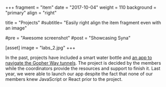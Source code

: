+++
fragment = "item"
date = "2017-10-04"
weight = 110
background = "primary"
align = "right"

title = "Projects"
#subtitle= "Easily right align the item fragment even with an image"

#pre = "Awesome screenshot"
#post = "Showcasing Syna"

[asset]
  image = "labs_2.jpg"
+++

In the past, projects have included a smart water bottle and [an app to navigate the Gopher Way tunnels](https://SASE-Labs-2020.github.io/gopher-tunneler). The project is decided by the members while the coordinators provide the resources and support to finish it. Last year, we were able to launch our app despite the fact that none of our members knew JavaScript or React prior to the project.